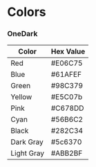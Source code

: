 # Colors

### OneDark

| Color      | Hex Value |
|------------|-----------|
| Red        | #E06C75   |
| Blue       | #61AFEF   |
| Green      | #98C379   |
| Yellow     | #E5C07b   |
| Pink       | #C678DD   |
| Cyan       | #56B6C2   |
| Black      | #282C34   |
| Dark Gray  | #5c6370   |
| Light Gray | #ABB2BF   |

